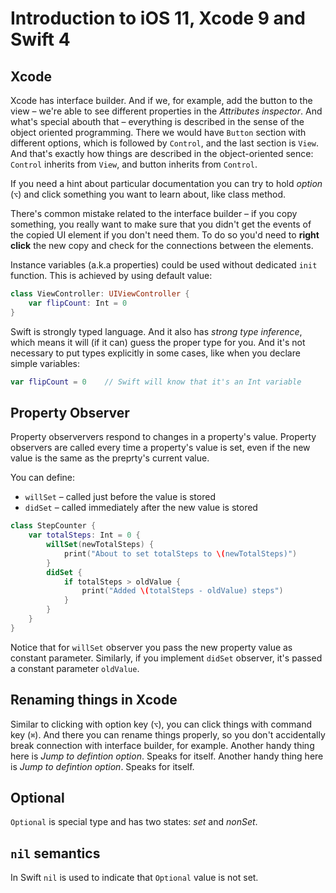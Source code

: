 # Introduction to iOS 11, Xcode 9 and Swift 4

## Xcode

Xcode has interface builder. And if we, for example, add the button to the view – we're able to see different properties in the *Attributes inspector*. And what's special abouth that – everything is described in the sense of the object oriented programming. There we would have `Button` section with different options, which is followed by `Control`, and the last section is `View`. And that's exactly how things are described in the object-oriented sence: `Control` inherits from `View`, and button inherits from `Control`.

If you need a hint about particular documentation you can try to hold *option* (`⌥`) and click something you want to learn about, like class method.

There's common mistake related to the interface builder – if you copy something, you really want to make sure that you didn't get the events of the copied UI element if you don't need them. To do so you'd need to **right click** the new copy and check for the connections between the elements.

Instance variables (a.k.a properties) could be used without dedicated `init` function. This is achieved by using default value:

```Swift
class ViewController: UIViewController {
    var flipCount: Int = 0
}
```

Swift is strongly typed language. And it also has *strong type inference*, which means it will (if it can) guess the proper type for you. And it's not necessary to put types explicitly in some cases, like when you declare simple variables:

```Swift
var flipCount = 0    // Swift will know that it's an Int variable
```

## Property Observer

Property observervers respond to changes in a property's value. Property observers are called every time a property's value is set, even if the new value is the same as the preprty's current value.

You can define:

* `willSet` – called just before the value is stored
* `didSet` – called immediately after the new value is stored

```Swift
class StepCounter {
    var totalSteps: Int = 0 {
        willSet(newTotalSteps) {
            print("About to set totalSteps to \(newTotalSteps)")
        }
        didSet {
            if totalSteps > oldValue {
                print("Added \(totalSteps - oldValue) steps")
            }
        }
    }
}
```

Notice that for `willSet` observer you pass the new property value as constant parameter. Similarly, if you implement `didSet` observer, it's passed a constant parameter `oldValue`.

## Renaming things in Xcode

Similar to clicking with option key (`⌥`), you can click things with command key (`⌘`). And there you can rename things properly, so you don't accidentally break connection with interface builder, for example. Another handy thing here is *Jump to defintion option*. Speaks for itself. Another handy thing here is *Jump to defintion option*. Speaks for itself.

## Optional

`Optional` is special type and has two states: *set* and *nonSet*.

## `nil` semantics

In Swift `nil` is used to indicate that `Optional` value is not set.
